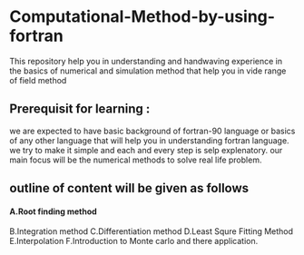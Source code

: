 # Computational-Method-by-using-fortran
This repository help you in understanding and handwaving experience in the basics of numerical and simulation method that help you in vide range of field method 
## Prerequisit for learning :
we are expected to have basic background of fortran-90 language or basics of any other language that will help you in understanding fortran language. we try to make it simple and each and every step is selp explenatory. our main focus will be the numerical methods to solve real life problem.
## outline of content will be given as follows 
#### A.Root finding method 
B.Integration method 
C.Differentiation method 
D.Least Squre Fitting Method
E.Interpolation
F.Introduction to Monte carlo and there application.
